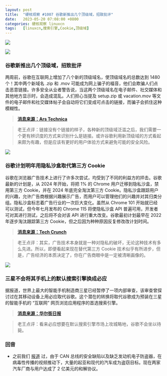 ```yaml
---
layout: post
title:	"硬核观察 #1007 谷歌新推出几个顶级域，招致批评"
date:	2023-05-20 07:08:00 +0800 
categories:	硬核观察 linuxcn 
tags:	[linuxcn,搜索引擎,Cookie,顶级域]
---
```



![](/Asserts/Images//attachment/album/202305/20/070708dh6j1knk9sdj5lb8.jpg)


![](/Asserts/Images//attachment/album/202305/20/070729og20w856i02028gn.jpg)


### 谷歌新推出几个顶级域，招致批评


两周前，谷歌在互联网上增加了八个新的顶级域名，使顶级域名的总数达到 1480 个！其中两个新域名 .zip 和 .mov 可能成为网上骗子的福音，他们会欺骗人们点击恶意链接。许多安全从业者警告说，当这两个顶级域名在电子邮件、社交媒体和其他地方显示时，会造成混乱。人们担心当提及 setup.zip 或 vacation.mov 等文件的电子邮件和社交媒体帖子会自动将它们变成可点击的链接，而骗子会抓住这种模糊性。



> 
> **[消息来源：Ars Technica](https://arstechnica.com/information-technology/2023/05/critics-say-googles-new-zip-and-mov-domains-will-be-a-boon-to-scammers/)**
> 
> 
> 



> 
> 老王点评：链接没有个链接的样子，各种新的顶级域泛滥之后，我们需要一个更有辨识度的方式来识别什么是链接。或许谷歌利用新顶级域的方式看起来颇为有趣，但是应该有更好的用户体验方式来避免可能的安全风险。
> 
> 
> 


![](/Asserts/Images//attachment/album/202305/20/070748ex67w7m17kk46yxi.jpg)


### 谷歌计划明年用隐私沙盒取代第三方 Cookie


谷歌在浏览器广告技术上进行了许多次尝试，均受到了不同的利益方的抨击。谷歌最新的计划是，从 2024 年开始，将把 1% 的 Chrome 用户迁移到隐私沙盒，禁用第三方 Cookie，并在 2024 年底完全淘汰第三方 Cookie。隐私沙盒跟踪用户的兴趣，允许广告商根据兴趣展示广告，而用户可以管理他们的兴趣并对其归类分组。隐私沙盒标志着广告行业的一次巨大变化。虽然从 Chrome 101 开始就已经可以测试，但今年七月发布的 Chrome 115 将使隐私沙盒 API 普遍可用，开发者可对其进行测试，之后将不会对该 API 进行重大改变。谷歌最初计划最早在 2022 年逐步淘汰跟踪第三方 Cookie，但之后因为种种原因反复修改改计划时间。



> 
> **[消息来源：Tech Crunch](https://techcrunch.com/2023/05/18/google-will-disable-third-party-cookies-for-1-of-chrome-users-in-q1-2024/)**
> 
> 
> 



> 
> 老王点评：其实，广告技术本身就是一种对隐私的破坏，无论这种技术有多么先进。所以，即便看起来现在替代第三方 Cookie 技术似乎有所进步，但是，广告经济的本质决定了，你在广告商眼中是一定被清晰画像的。
> 
> 
> 


![](/Asserts/Images//attachment/album/202305/20/070809nvx73c14vxgo4u33.jpg)


### 三星不会将其手机上的默认搜索引擎换成必应


据报道，世界上最大的智能手机制造商三星已经暂停了一项内部审查，该审查曾探讨过在其移动设备上用必应取代谷歌。这个潜在的转换将取代谷歌成为预装在三星的智能手机的 “互联网” 网页浏览应用程序的首选搜索引擎。



> 
> **[消息来源：华尔街日报](https://www.wsj.com/articles/google-is-spared-a-search-engine-switch-by-a-major-partner-f06b734f)**
> 
> 
> 



> 
> 老王点评：看来必应想要在默认搜索引擎市场上攻城略地，谷歌不会坐以待毙。
> 
> 
> 


### 回音


* 之前我们 [报道](/article-15704-1.html) 过，由于 CAN 总线的安全缺陷以及缺乏发动机电子防盗器，在病毒性传播的视频推动下，大量的起亚和现代的汽车成为盗窃目标。现在两家汽车厂商与用户达成了 2 亿美元的和解协议。
